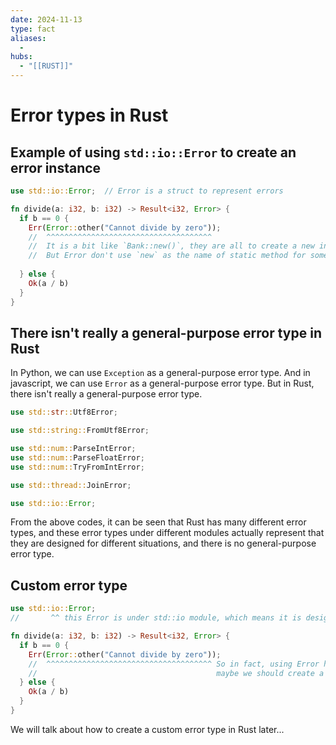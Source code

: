 ```yaml
---
date: 2024-11-13
type: fact
aliases:
  -
hubs:
  - "[[RUST]]"
---
```


# Error types in Rust


## Example of using `std::io::Error` to create an error instance

```rust
use std::io::Error;  // Error is a struct to represent errors

fn divide(a: i32, b: i32) -> Result<i32, Error> {
  if b == 0 {
    Err(Error::other("Cannot divide by zero"));
    //  ^^^^^^^^^^^^^^^^^^^^^^^^^^^^^^^^^^^^^
    //  It is a bit like `Bank::new()`, they are all to create a new instance of a struct
    //  But Error don't use `new` as the name of static method for some reason
      
  } else {
    Ok(a / b)
  }
}

```

## There isn't really a general-purpose error type in Rust

In Python, we can use `Exception` as a general-purpose error type. And in javascript, we can use `Error` as a general-purpose error type. But in Rust, there isn't really a general-purpose error type.

```rust
use std::str::Utf8Error;

use std::string::FromUtf8Error;

use std::num::ParseIntError;
use std::num::ParseFloatError;
use std::num::TryFromIntError;

use std::thread::JoinError;

use std::io::Error;
```

From the above codes, it can be seen that Rust has many different error types, and these error types under different modules actually represent that they are designed for different situations, and there is no general-purpose error type.

## Custom error type

```rust
use std::io::Error;
//       ^^ this Error is under std::io module, which means it is designed for IO errors

fn divide(a: i32, b: i32) -> Result<i32, Error> {
  if b == 0 {
    Err(Error::other("Cannot divide by zero"));
    //  ^^^^^^^^^^^^^^^^^^^^^^^^^^^^^^^^^^^^^ So in fact, using Error here is NOT a good practice
    //                                        maybe we should create a custom error here  
  } else {
    Ok(a / b)
  }
}

```

We will talk about how to create a custom error type in Rust later...
